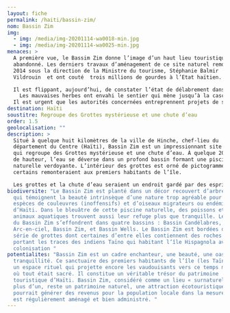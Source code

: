 ```yaml
---
layout: fiche
permalink: /haiti/bassin-zim/
nom: Bassin Zim
img:
  - img: /media/img-20201114-wa0018-min.jpg
  - img: /media/img-20201114-wa0025-min.jpg
menaces: >
  A première vue, le Bassim Zim donne l’image d’un haut lieu touristique
  abandonné. Les derniers travaux d’aménagement de ce site naturel remontent en
  2014 sous la direction de la Ministre du tourisme, Stéphanie Balmir
  Vildrouin  et ont couté  trois millions de gourdes à l’Etat haïtien.

  Il est flippant, aujourd’hui, de constater l’état de délabrement dans lequel se trouve le Bassin Zim.
    Les mauvaises herbes ont envahi le sentier qui mène jusqu’à la cascade. Mais tout près, la chute d’eau gronde et impressionne sous des jets de poussières qui risquent de polluer l’eau. Des femmes font de la lessive. Les substances chimiques du savon peuvent entraver la présence des poissons et d’autres espèces qui s’y trouvent.
  Il est urgent que les autorités concernées entreprennent projets de sécurisation du site doivent être envisagés. Des aménagements réels relatifs à la protection de l’environnement et de la préservation du patrimoine sont à encourager.
destination: Haïti
soustitre: Regroupe des Grottes mystérieuse et une chute d’eau
order: 1.5
geolocalisation: ""
description: >
  Situé à quelque huit kilomètres de la ville de Hinche, chef-lieu du
  département du Centre (Haïti), Bassin Zim est un impressionnant site naturel
  qui regroupe des Grottes mystérieuse et une chute d’eau. À quelque 20 mètres
  de hauteur, l’eau se déverse dans un profond bassin formant une piscine
  naturelle verdoyante. L’intérieur des grottes est orné de pictogrammes dont
  certains remonteraient aux premiers habitants de l’île.

  Les grottes et la chute d’eau seraient un endroit gardé par des esprits. Avec cette caractéristique mystique, elles procureraient fortune et guérison aux âmes pures. Du temps de la colonie de Saint-Domingue, cette grotte aurait servi de cachette à des esclaves. Généralement, la plupart des gens qui fréquentent le Bassin Zim à la fois mythique et paradisiaque y viennent pour adresser leurs demandes au « Lwa Blan », l’esprit qui est commande de ce lieu.
biodiversite: "Le Bassin Zim est planté dans un décor recouvert d’arbres géants
  qui témoignent la beauté intrinsèque d’une nature trop agréable pour diverses
  espèces de couleuvres (inoffensifs) et d’oiseaux migrateurs ou endémiques
  d’Haïti. Dans le bleuâtre de cette piscine naturelle, des poissons et d’autres
  animaux aquatiques trouvent aussi leur refuge plus que tranquille. Les chuttes
  du Bassin Zim s’effondrent dans quatre bassins : Bassin Candélabres, Bassin
  Arc-en-ciel, Bassin Zim, et Bassin Wells. Le Bassin Zim est bordées d’une
  série de grottes dont certaines d’entre elles contiennent des roches gravées
  portant les traces des indiens Taïno qui habitant l’île Hispagnola avant la
  colonisation "
potentialites: "Bassin Zim est un cadre enchanteur, une beauté, une oasis de
  tranquillité. Ce sanctuaire des premiers habitants de l’île (les Taïnos) est
  un espace rituel qui projette encore les vaudouisants vers ce temps mythique
  où tout était sacré. Il constitue un véritable trésor du patrimoine
  touristique d’Haïti. Bassin Zim, considéré comme un lieu « surnaturel » pour
  plus d’un, reste un patrimoine naturel, une attraction écotouristique qui
  pourrait générer des revenus pour la population locale dans la mesure où il
  est régulièrement aménagé et bien administré. "
---
```


